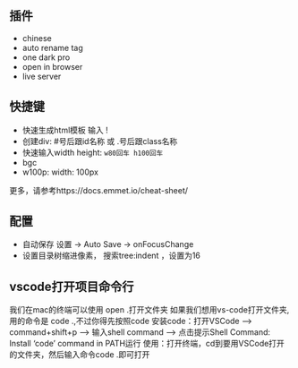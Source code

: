 ## 插件

- chinese
- auto rename tag
- one dark pro
- open in browser
- live server



## 快捷键

- 快速生成html模板 输入 !
- 创建div: #号后跟id名称 或 .号后跟class名称
- 快速输入width height: `w80回车 h100回车`
- bgc
- w100p:  width: 100px



更多，请参考https://docs.emmet.io/cheat-sheet/



## 配置

- 自动保存 设置 -> Auto Save -> onFocusChange
- 设置目录树缩进像素， 搜索tree:indent ，设置为16



## vscode打开项目命令行

我们在mac的终端可以使用 open .打开文件夹 如果我们想用vs-code打开文件夹,用的命令是 code .,不过你得先按照code 安装code：打开VSCode –> command+shift+p –> 输入shell command –> 点击提示Shell Command: Install ‘code’ command in PATH运行 使用：打开终端，cd到要用VSCode打开的文件夹，然后输入命令code .即可打开